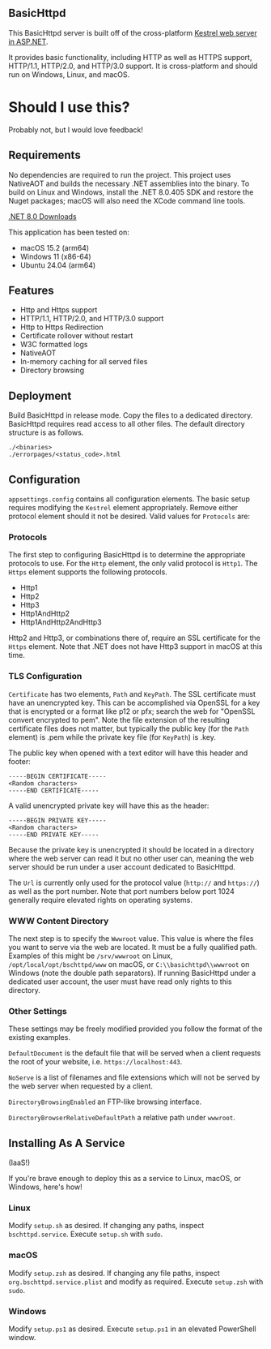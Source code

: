 ## BasicHttpd

This BasicHttpd server is built off of the cross-platform [Kestrel web server in ASP.NET](https://learn.microsoft.com/aspnet/core/fundamentals/servers/kestrel).

It provides basic functionality, including HTTP as well as HTTPS support, HTTP/1.1, HTTP/2.0, and HTTP/3.0 support. 
It is cross-platform and should run on Windows, Linux, and macOS.

# Should I use this?

Probably not, but I would love feedback!

## Requirements

No dependencies are required to run the project. This project uses NativeAOT and builds the necessary .NET 
assemblies into the binary. To build on Linux and Windows, install the .NET 8.0.405 SDK and restore the Nuget 
packages; macOS will also need the XCode command line tools.

[.NET 8.0 Downloads](https://dotnet.microsoft.com/download/dotnet/8.0)

This application has been tested on:

* macOS 15.2 (arm64)
* Windows 11 (x86-64)
* Ubuntu 24.04 (arm64)

## Features

* Http and Https support
* HTTP/1.1, HTTP/2.0, and HTTP/3.0 support
* Http to Https Redirection
* Certificate rollover without restart
* W3C formatted logs
* NativeAOT
* In-memory caching for all served files
* Directory browsing

## Deployment

Build BasicHttpd in release mode. Copy the files to a dedicated directory. BasicHttpd requires read access to all other
files. The default directory structure is as follows.

```text
./<binaries>
./errorpages/<status_code>.html
```

## Configuration

`appsettings.config` contains all configuration elements. The basic setup requires modifying the `Kestrel` element 
appropriately. Remove either protocol element should it not be desired. Valid values for `Protocols` are:

### Protocols

The first step to configuring BasicHttpd is to determine the appropriate protocols to use. For the `Http` element, 
the only valid protocol is `Http1`. The `Https` element supports the following protocols.

* Http1
* Http2
* Http3
* Http1AndHttp2
* Http1AndHttp2AndHttp3

Http2 and Http3, or combinations there of, require an SSL certificate for the `Https` element. Note that .NET does 
not have Http3 support in macOS at this time.

### TLS Configuration

`Certificate` has two elements, `Path` and `KeyPath`. The SSL certificate must have an unencrypted key. This can 
be accomplished via OpenSSL for a key that is encrypted or a format like p12 or pfx; search the web for "OpenSSL 
convert encrypted to pem". Note the file extension of the resulting certificate files does not matter, but typically 
the public key (for the `Path` element) is .pem while the private key file (for `KeyPath`) is .key.

The public key when opened with a text editor will have this header and footer:

```text
-----BEGIN CERTIFICATE-----
<Random characters>
-----END CERTIFICATE-----
```
A valid unencrypted private key will have this as the header:

```text
-----BEGIN PRIVATE KEY-----
<Random characters>
-----END PRIVATE KEY-----
```
Because the private key is unencrypted it should be located in a directory where the web server can read it but no 
other user can, meaning the web server should be run under a user account dedicated to BasicHttpd.

The `Url` is currently only used for the protocol value (`http://` and `https://`) as well as the port number. Note 
that port numbers below port 1024 generally require elevated rights on operating systems.

### WWW Content Directory

The next step is to specify the `Wwwroot` value. This value is where the files you want to serve via the web are 
located. It must be a fully qualified path. Examples of this might be `/srv/wwwroot` on Linux, 
`/opt/local/opt/bschttpd/www` on macOS, or `C:\\basichttpd\\wwwroot` on Windows (note the double path separators). If 
running BasicHttpd under a dedicated user account, the user must have read only rights to this directory.

### Other Settings

These settings may be freely modified provided you follow the format of the existing examples.

`DefaultDocument` is the default file that will be served when a client requests the root of your website, i.e. 
`https://localhost:443`.

`NoServe` is a list of filenames and file extensions which will not be served by the web server when requested by a 
client.

`DirectoryBrowsingEnabled` an FTP-like browsing interface.

`DirectoryBrowserRelativeDefaultPath` a relative path under `wwwroot`.

## Installing As A Service

(IaaS!)

If you're brave enough to deploy this as a service to Linux, macOS, or Windows, here's how!

### Linux

Modify `setup.sh` as desired. If changing any paths, inspect `bschttpd.service`. Execute `setup.sh` with `sudo`.

### macOS

Modify `setup.zsh` as desired. If changing any file paths, inspect `org.bschttpd.service.plist` and modify as 
required. Execute `setup.zsh` with `sudo`.

### Windows

Modify `setup.ps1` as desired. Execute `setup.ps1` in an elevated PowerShell window.